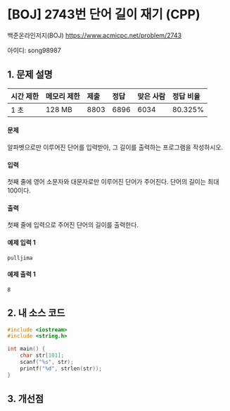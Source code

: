 # [BOJ] 2743번 단어 길이 재기 (CPP)

백준온라인저지(BOJ) https://www.acmicpc.net/problem/2743

아이디: song98987



## 1. 문제 설명

| 시간 제한 | 메모리 제한 | 제출 | 정답 | 맞은 사람 | 정답 비율 |
| :-------- | :---------- | :--- | :--- | :-------- | :-------- |
| 1 초      | 128 MB      | 8803 | 6896 | 6034      | 80.325%   |



#### 문제

알파벳으로만 이루어진 단어를 입력받아, 그 길이를 출력하는 프로그램을 작성하시오.

#### 입력

첫째 줄에 영어 소문자와 대문자로만 이루어진 단어가 주어진다. 단어의 길이는 최대 100이다.

#### 출력

첫째 줄에 입력으로 주어진 단어의 길이를 출력한다.



#### 예제 입력 1

```
pulljima
```

#### 예제 출력 1

```
8
```



## 2. 내 소스 코드

```C++
#include <iostream>
#include <string.h>

int main() {
	char str[101];
	scanf("%s", str);
	printf("%d", strlen(str));
}
```



## 3. 개선점

